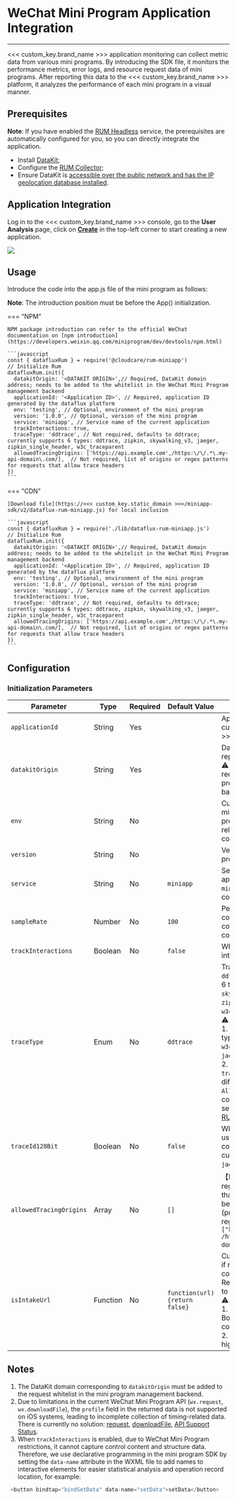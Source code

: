 # WeChat Mini Program Application Integration
---

<<< custom_key.brand_name >>> application monitoring can collect metric data from various mini programs. By introducing the SDK file, it monitors the performance metrics, error logs, and resource request data of mini programs. After reporting this data to the <<< custom_key.brand_name >>> platform, it analyzes the performance of each mini program in a visual manner.

## Prerequisites

**Note**: If you have enabled the [RUM Headless](../../dataflux-func/headless.md) service, the prerequisites are automatically configured for you, so you can directly integrate the application.

- Install [DataKit](../../datakit/datakit-install.md);
- Configure the [RUM Collector](../../integrations/rum.md);
- Ensure DataKit is [accessible over the public network and has the IP geolocation database installed](../../datakit/datakit-tools-how-to.md#install-ipdb).

## Application Integration

Log in to the <<< custom_key.brand_name >>> console, go to the **User Analysis** page, click on **[Create](../index.md#create)** in the top-left corner to start creating a new application.

![](../img/6.rum_miniapp.png)

## Usage

Introduce the code into the app.js file of the mini program as follows:

**Note**: The introduction position must be before the App() initialization.

=== "NPM"

	NPM package introduction can refer to the official WeChat documentation on [npm introduction](https://developers.weixin.qq.com/miniprogram/dev/devtools/npm.html)
	
	```javascript
    const { datafluxRum } = require('@cloudcare/rum-miniapp')
    // Initialize Rum
    datafluxRum.init({
      datakitOrigin: '<DATAKIT ORIGIN>',// Required, DataKit domain address; needs to be added to the whitelist in the WeChat Mini Program management backend
      applicationId: '<Application ID>', // Required, application ID generated by the dataflux platform
      env: 'testing', // Optional, environment of the mini program
      version: '1.0.0', // Optional, version of the mini program
      service: 'miniapp', // Service name of the current application
      trackInteractions: true,
      traceType: 'ddtrace', // Not required, defaults to ddtrace; currently supports 6 types: ddtrace, zipkin, skywalking_v3, jaeger, zipkin_single_header, w3c_traceparent
      allowedTracingOrigins: ['https://api.example.com',/https:\/\/.*\.my-api-domain\.com/],  // Not required, list of origins or regex patterns for requests that allow trace headers
    })
	```

=== "CDN"

	[Download file](https://<<< custom_key.static_domain >>>/miniapp-sdk/v2/dataflux-rum-miniapp.js) for local inclusion
	
	```javascript
    const { datafluxRum } = require('./lib/dataflux-rum-miniapp.js')
    // Initialize Rum
    datafluxRum.init({
      datakitOrigin: '<DATAKIT ORIGIN>',// Required, DataKit domain address; needs to be added to the whitelist in the WeChat Mini Program management backend
      applicationId: '<Application ID>', // Required, application ID generated by the dataflux platform
      env: 'testing', // Optional, environment of the mini program
      version: '1.0.0', // Optional, version of the mini program
      service: 'miniapp', // Service name of the current application
      trackInteractions: true,
      traceType: 'ddtrace', // Not required, defaults to ddtrace; currently supports 6 types: ddtrace, zipkin, skywalking_v3, jaeger, zipkin_single_header, w3c_traceparent
      allowedTracingOrigins: ['https://api.example.com',/https:\/\/.*\.my-api-domain\.com/],  // Not required, list of origins or regex patterns for requests that allow trace headers
    })
	```

## Configuration

### Initialization Parameters

| Parameter                        | Type    | Required | Default Value | Description                                                         |
| --------------------------------- | ------- | -------- | ------------- | ------------------------------------------------------------------- |
| `applicationId`                  | String  | Yes      |               | Application ID created in <<< custom_key.brand_name >>>.            |
| `datakitOrigin`                  | String  | Yes      |               | DataKit Origin for data reporting;<br/>:warning: must be added to the request whitelist in the mini program management backend. |
| `env`                            | String  | No       |               | Current environment of the mini program, e.g., prod: production; gray: gray release; pre: pre-release; common: daily; local: local. |
| `version`                        | String  | No       |               | Version number of the mini program.                                 |
| `service`                        | String  | No       | `miniapp`     | Service name of the current application, default is `miniapp`, supports custom configuration. |
| `sampleRate`                     | Number  | No       | `100`         | Percentage of metric data collection: `100` means full collection, `0` means no collection. |
| `trackInteractions`              | Boolean | No       | `false`       | Whether to enable user interaction tracking.                        |
| `traceType`                      | Enum    | No       | `ddtrace`     | Tracing tool type, defaults to `ddtrace`. Currently supports 6 types: `ddtrace`, `zipkin`, `skywalking_v3`, `jaeger`, `zipkin_single_header`, `w3c_traceparent`.<br> :warning: <br>1. `opentelemetry` supports 4 types: `zipkin_single_header`, `w3c_traceparent`, `zipkin`, `jaeger`.<br>2. Configuring different `traceType` requires setting different `Access-Control-Allow-Headers` for corresponding API services; see [How APM Connects with RUM](../../application-performance-monitoring/collection/connect-web-app.md). |
| `traceId128Bit`                  | Boolean | No       | `false`       | Whether to generate `traceID` using 128 bits, corresponding to `traceType`; currently supports `zipkin`, `jaeger`. |
| `allowedTracingOrigins`          | Array   | No       | `[]`          | 【New】List of origins or regex patterns for requests that allow trace headers. Can be origin (protocol://domain[:port]) or regex, e.g., `["https://api.example.com", /https:\\/\\/.*\\.my-api-domain\\.com/]`. |
| `isIntakeUrl`                    | Function | No       | `function(url) {return false}` | Custom method to determine if resource data should be collected based on the URL. Returns `false` to collect, `true` to skip.<br>:warning: <br>1. The return value must be Boolean, otherwise it's considered invalid.<br>2. Requires version 2.1.10 or higher. |

## Notes

1. The DataKit domain corresponding to `datakitOrigin` must be added to the request whitelist in the mini program management backend.
2. Due to limitations in the current WeChat Mini Program API (`wx.request`, `wx.downloadFile`), the `profile` field in the returned data is not supported on iOS systems, leading to incomplete collection of timing-related data. There is currently no solution: [request](https://developers.weixin.qq.com/miniprogram/dev/api/network/request/wx.request.html), [downloadFile](https://developers.weixin.qq.com/miniprogram/dev/api/network/download/wx.downloadFile.html), [API Support Status](https://developers.weixin.qq.com/community/develop/doc/000ecaa8b580c80601cac8e6f56000?highLine=%2520request%2520profile).
3. When `trackInteractions` is enabled, due to WeChat Mini Program restrictions, it cannot capture control content and structure data. Therefore, we use declarative programming in the mini program SDK by setting the `data-name` attribute in the WXML file to add names to interactive elements for easier statistical analysis and operation record location, for example:

```javascript
 <button bindtap="bindSetData" data-name="setData">setData</button>
```